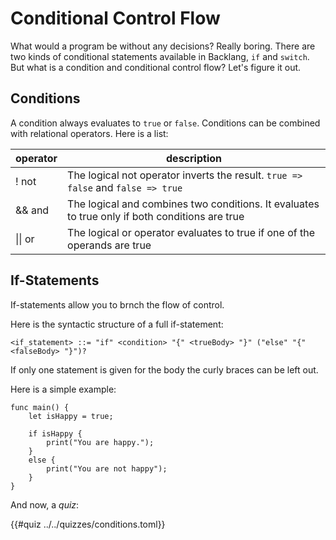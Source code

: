 # Conditional Control Flow

What would a program be without any decisions? Really boring. There are two kinds of conditional statements available in Backlang, `if` and `switch`. But what is a condition and conditional control flow? Let's figure it out.

## Conditions

A condition always evaluates to `true` or `false`. Conditions can be combined with relational operators. Here is a list:

| operator | description                                                                                    |
|----------|------------------------------------------------------------------------------------------------|
| ! not    | The logical not operator inverts the result. `true => false` and `false => true`               |
| && and   | The logical and combines two conditions. It evaluates to true only if both conditions are true |
| \|\| or  | The logical or operator evaluates to true if one of the operands are true                      |

## If-Statements

If-statements allow you to brnch the flow of control. 

Here is the syntactic structure of a full if-statement:
```ebnf
<if_statement> ::= "if" <condition> "{" <trueBody> "}" ("else" "{" <falseBody> "}")?
```

If only one statement is given for the body the curly braces can be left out.

Here is a simple example:

```back
func main() {
    let isHappy = true;

    if isHappy {
        print("You are happy.");
    }
    else {
        print("You are not happy");
    }
}
```

And now, a _quiz_:

{{#quiz ../../quizzes/conditions.toml}}